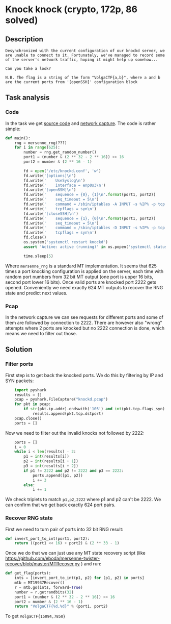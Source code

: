 # Knock knock (crypto, 172p, 86 solved)

## Description

```
Desynchronized with the current configuration of our knockd server, we are unable to connect to it. Fortunately, we've managed to record some of the server's network traffic, hoping it might help up somehow...

Can you take a look?

N.B. The flag is a string of the form "VolgaCTF{a,b}", where a and b are the current ports from '[openSSH]' configuration block
```

## Task analysis

### Code

In the task we get [source code](task.py) and [network capture](knockd.pcap).
The code is rather simple:

```python
def main():
    rng = mersenne_rng(???)
    for i in range(625):
        number = rng.get_random_number()
        port1 = (number & (2 ** 32 - 2 ** 16)) >> 16
        port2 = number & (2 ** 16 - 1)

        fd = open('/etc/knockd.conf', 'w')
        fd.write('[options]\n')
        fd.write('    UseSyslog\n')
        fd.write('    interface = enp0s3\n')
        fd.write('[openSSH]\n')
        fd.write('    sequence = {0}, {1}\n'.format(port1, port2))
        fd.write('    seq_timeout = 5\n')
        fd.write('    command = /sbin/iptables -A INPUT -s %IP% -p tcp --dport 2222 -j ACCEPT\n')
        fd.write('    tcpflags = syn\n')
        fd.write('[closeSSH]\n')
        fd.write('    sequence = {1}, {0}\n'.format(port1, port2))
        fd.write('    seq_timeout = 5\n')
        fd.write('    command = /sbin/iptables -D INPUT -s %IP% -p tcp --dport 2222 -j ACCEPT\n')
        fd.write('    tcpflags = syn\n')
        fd.close()
        os.system('systemctl restart knockd')
        assert 'Active: active (running)' in os.popen('systemctl status knockd').read()

        time.sleep(5)
```

Where `mersenne_rng` is a standard MT implementation.
It seems that 625 times a port knocking configuration is applied on the server, each time with random port numbers from 32 bit MT output (one port is upper 16 bits, second port lower 16 bits).
Once valid ports are knocked port 2222 gets opened.
Conveniently we need exactly 624 MT outputs to recover the RNG state and predict next values.

### Pcap

In the network capture we can see requests for different ports and some of them are followed by connection to 2222.
There are however also "wrong" attempts where 2 ports are knocked but no 2222 connection is done, which means we need to filter out those.

## Solution

### Filter ports

First step is to get back the knocked ports.
We do this by filtering by IP and SYN packets:

```python
    import pyshark
    results = []
    pcap = pyshark.FileCapture("knockd.pcap")
    for pkt in pcap:
        if str(pkt.ip.addr).endswith('105') and int(pkt.tcp.flags_syn) == 1:
            results.append(pkt.tcp.dstport)
    pcap.close()
    ports = []
```

Now we need to filter out the invalid knocks not followed by 2222:

```python
    ports = []
    i = 0
    while i < len(results) - 2:
        p1 = int(results[i])
        p2 = int(results[i + 1])
        p3 = int(results[i + 2])
        if p1 != 2222 and p2 != 2222 and p3 == 2222:
            ports.append([p1, p2])
            i += 3
        else:
            i += 1
```

We check triplets to match `p1,p2,2222` where p1 and p2 can't be 2222.
We can confirm that we get back exactly 624 port pairs.

### Recover RNG state

First we need to turn pair of ports into 32 bit RNG result:

```python
def invert_port_to_int(port1, port2):
    return ((port1 << 16) + port2) & (2 ** 33 - 1)
```

Once we do that we can just use any MT state recovery script (like https://github.com/eboda/mersenne-twister-recover/blob/master/MTRecover.py ) and run:

```python
def get_flag(ports):
    ints = [invert_port_to_int(p1, p2) for (p1, p2) in ports]
    mtb = MT19937Recover()
    r = mtb.go(ints, forward=True)
    number = r.getrandbits(32)
    port1 = (number & (2 ** 32 - 2 ** 16)) >> 16
    port2 = number & (2 ** 16 - 1)
    return "VolgaCTF{%d,%d}" % (port1, port2)
```

To get `VolgaCTF{15094,7850}`
